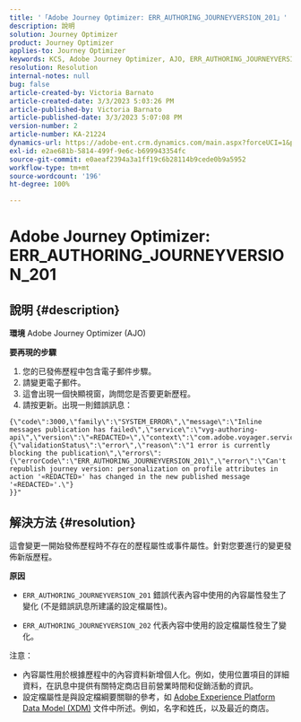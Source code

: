 ```yaml
---
title: '「Adobe Journey Optimizer: ERR_AUTHORING_JOURNEYVERSION_201」'
description: 說明
solution: Journey Optimizer
product: Journey Optimizer
applies-to: Journey Optimizer
keywords: KCS, Adobe Journey Optimizer, AJO, ERR_AUTHORING_JOURNEYVERSION_201, 歷程未發佈
resolution: Resolution
internal-notes: null
bug: false
article-created-by: Victoria Barnato
article-created-date: 3/3/2023 5:03:26 PM
article-published-by: Victoria Barnato
article-published-date: 3/3/2023 5:07:08 PM
version-number: 2
article-number: KA-21224
dynamics-url: https://adobe-ent.crm.dynamics.com/main.aspx?forceUCI=1&pagetype=entityrecord&etn=knowledgearticle&id=59971c4e-e5b9-ed11-83fe-6045bd006b25
exl-id: e2ae681b-5814-499f-9e6c-b699943354fc
source-git-commit: e0aeaf2394a3a1ff19c6b28114b9cede0b9a5952
workflow-type: tm+mt
source-wordcount: '196'
ht-degree: 100%

---
```


# Adobe Journey Optimizer: ERR_AUTHORING_JOURNEYVERSION_201

## 說明 {#description}

<b>環境</b>
Adobe Journey Optimizer (AJO)


<b>要再現的步驟</b>
1. 您的已發佈歷程中包含電子郵件步驟。
2. 請變更電子郵件。
3. 這會出現一個快顯視窗，詢問您是否要更新歷程。
4. 請按更新。出現一則錯誤訊息：



```
{\"code\":3000,\"family\":\"SYSTEM_ERROR\",\"message\":\"Inline messages publication has failed\",\"service\":\"vyg-authoring-api\",\"version\":\"«REDACTED»\",\"context\":\"com.adobe.voyager.service.authoring.restapis.v1_0.JourneyVersionsService:1864\",\"uid\":\"«REDACTED»\",\"extraInfo\":{\"validationStatus\":\"error\",\"reason\":\"1 error is currently blocking the publication\",\"errors\":
{\"errorCode\":\"ERR_AUTHORING_JOURNEYVERSION_201\",\"error\":\"Can't republish journey version: personalization on profile attributes in action '«REDACTED»' has changed in the new published message '«REDACTED»'.\"}
}}"
```



## 解決方法 {#resolution}


這會變更一開始發佈歷程時不存在的歷程屬性或事件屬性。針對您要進行的變更發佈新版歷程。


<b>原因</b>
- `ERR_AUTHORING_JOURNEYVERSION_201` 錯誤代表內容中使用的內容屬性發生了變化 (不是錯誤訊息所建議的設定檔屬性)。


- `ERR_AUTHORING_JOURNEYVERSION_202` 代表內容中使用的設定檔屬性發生了變化。


注意：

- 內容屬性用於根據歷程中的內容資料新增個人化。例如，使用位置項目的詳細資料，在訊息中提供有關特定商店目前營業時間和促銷活動的資訊。
- 設定檔屬性是與設定檔綱要關聯的參考，如 [Adobe Experience Platform Data Model (XDM)](https://experienceleague.adobe.com/docs/experience-platform/xdm/home.html?lang=zh-Hant) 文件中所述。例如，名字和姓氏，以及最近的商店。
